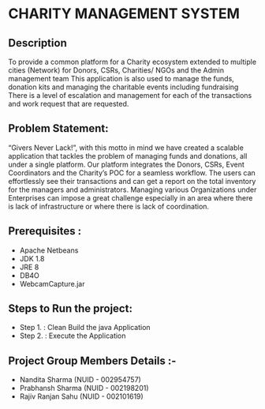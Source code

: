 # CHARITY MANAGEMENT SYSTEM

## Description
To provide a common platform for a Charity ecosystem extended to multiple cities (Network) for Donors, CSRs, Charities/ NGOs and the Admin management team
This application is also used to manage the funds, donation kits and managing the charitable events including fundraising
There is a level of escalation and management for each of the transactions and work request that are requested.

## Problem Statement:
“Givers Never Lack!”, with this motto in mind we have created a scalable application that tackles the problem of managing funds and donations, all under a single platform.
Our platform integrates the Donors, CSRs, Event Coordinators and the Charity’s POC for a seamless workflow. The users can effortlessly see their transactions and can get a report on the total inventory for the managers and administrators.
Managing various Organizations under Enterprises can impose a great challenge especially in an area where there is lack of infrastructure or where there is lack of coordination.

## Prerequisites :
- Apache Netbeans
- JDK 1.8
- JRE 8
- DB4O
- WebcamCapture.jar

## Steps to Run the project:
- Step 1. : Clean Build the java Application
- Step 2. : Execute the Application

## Project Group Members Details :-
- Nandita Sharma (NUID - 002954757)
- Prabhansh Sharma (NUID - 002198201)
- Rajiv Ranjan Sahu (NUID - 002101619)